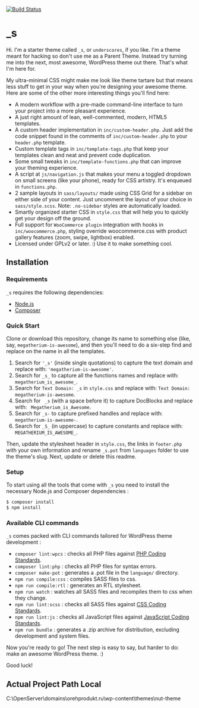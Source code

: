 [![Build Status](https://travis-ci.org/Automattic/_s.svg?branch=master)](https://travis-ci.org/Automattic/_s)

# \_s

Hi. I'm a starter theme called `_s`, or `underscores`, if you like. I'm a theme meant for hacking so don't use me as a Parent Theme. Instead try turning me into the next, most awesome, WordPress theme out there. That's what I'm here for.

My ultra-minimal CSS might make me look like theme tartare but that means less stuff to get in your way when you're designing your awesome theme. Here are some of the other more interesting things you'll find here:

- A modern workflow with a pre-made command-line interface to turn your project into a more pleasant experience.
- A just right amount of lean, well-commented, modern, HTML5 templates.
- A custom header implementation in `inc/custom-header.php`. Just add the code snippet found in the comments of `inc/custom-header.php` to your `header.php` template.
- Custom template tags in `inc/template-tags.php` that keep your templates clean and neat and prevent code duplication.
- Some small tweaks in `inc/template-functions.php` that can improve your theming experience.
- A script at `js/navigation.js` that makes your menu a toggled dropdown on small screens (like your phone), ready for CSS artistry. It's enqueued in `functions.php`.
- 2 sample layouts in `sass/layouts/` made using CSS Grid for a sidebar on either side of your content. Just uncomment the layout of your choice in `sass/style.scss`.
  Note: `.no-sidebar` styles are automatically loaded.
- Smartly organized starter CSS in `style.css` that will help you to quickly get your design off the ground.
- Full support for `WooCommerce plugin` integration with hooks in `inc/woocommerce.php`, styling override woocommerce.css with product gallery features (zoom, swipe, lightbox) enabled.
- Licensed under GPLv2 or later. :) Use it to make something cool.

## Installation

### Requirements

`_s` requires the following dependencies:

- [Node.js](https://nodejs.org/)
- [Composer](https://getcomposer.org/)

### Quick Start

Clone or download this repository, change its name to something else (like, say, `megatherium-is-awesome`), and then you'll need to do a six-step find and replace on the name in all the templates.

1. Search for `'_s'` (inside single quotations) to capture the text domain and replace with: `'megatherium-is-awesome'`.
2. Search for `_s_` to capture all the functions names and replace with: `megatherium_is_awesome_`.
3. Search for `Text Domain: _s` in `style.css` and replace with: `Text Domain: megatherium-is-awesome`.
4. Search for <code>&nbsp;\_s</code> (with a space before it) to capture DocBlocks and replace with: <code>&nbsp;Megatherium_is_Awesome</code>.
5. Search for `_s-` to capture prefixed handles and replace with: `megatherium-is-awesome-`.
6. Search for `_S_` (in uppercase) to capture constants and replace with: `MEGATHERIUM_IS_AWESOME_`.

Then, update the stylesheet header in `style.css`, the links in `footer.php` with your own information and rename `_s.pot` from `languages` folder to use the theme's slug. Next, update or delete this readme.

### Setup

To start using all the tools that come with `_s` you need to install the necessary Node.js and Composer dependencies :

```sh
$ composer install
$ npm install
```

### Available CLI commands

`_s` comes packed with CLI commands tailored for WordPress theme development :

- `composer lint:wpcs` : checks all PHP files against [PHP Coding Standards](https://developer.wordpress.org/coding-standards/wordpress-coding-standards/php/).
- `composer lint:php` : checks all PHP files for syntax errors.
- `composer make-pot` : generates a .pot file in the `language/` directory.
- `npm run compile:css` : compiles SASS files to css.
- `npm run compile:rtl` : generates an RTL stylesheet.
- `npm run watch` : watches all SASS files and recompiles them to css when they change.
- `npm run lint:scss` : checks all SASS files against [CSS Coding Standards](https://developer.wordpress.org/coding-standards/wordpress-coding-standards/css/).
- `npm run lint:js` : checks all JavaScript files against [JavaScript Coding Standards](https://developer.wordpress.org/coding-standards/wordpress-coding-standards/javascript/).
- `npm run bundle` : generates a .zip archive for distribution, excluding development and system files.

Now you're ready to go! The next step is easy to say, but harder to do: make an awesome WordPress theme. :)

Good luck!

## Actual Project Path Local

C:\OpenServer\domains\orehprodukt.ru\wp-content\themes\nut-theme
